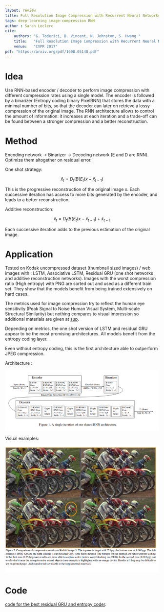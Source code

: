 ```yaml
---
layout: review
title: Full Resolution Image Compression with Recurrent Neural Networks
tags: deep-learning image-compression RNN
author : Sarah Leclerc
cite:
    authors: "G. Toderici, D. Vincent, N. Johnston, S. Hwang "
    title:   "Full Resolution Image Compression with Recurrent Neural Networks"
    venue:   "CVPR 2017"
pdf: "https://arxiv.org/pdf/1608.05148.pdf"
---
```


# Idea
Use RNN-based encoder / decoder to perform image compression with different compression rates using a single model. The encoder is followed by a binarizer (Entropy coding binary PixelRNN) that stores the data with a minimal number of bits, so that the decoder can later on retrieve a lossy compression of the original image. The RNN architecture allows to control the amount of information: it increases at each iteration and a trade-off can be found between a stronger compression and a better reconstruction.
   
# Method
Encoding network → Binarizer → Decoding network (E and D are RNN). Optimize them altogether on residual error.

One shot strategy: 

$$ \hat{x}_t = D_t(B(E_t(x-\hat{x}_{t-1}) $$

This is the progressive reconstruction of the original image x.
Each successive iteration has access to more bits generated by the encoder, and leads to a better reconstruction.

Additive reconstruction: 

$$ \hat{x}_t = D_t(B(E_t(x-\hat{x}_{t-1}) + \hat{x}_{t-1} $$

Each successive iteration adds to the previous estimation of the original image.

# Application
Tested on Kodak uncompressed dataset (thumbnail sized images) / web images with : LSTM, Associative LSTM, Residual GRU (one shot networks and additive reconstruction networks).
Images with the worst compression ratio (High entropy) with PNG are sorted out and used as a different train set. They show that the models benefit from being trained extensively on hard cases.

The metrics used for image compression try to reflect the human eye sensitivity (Peak Signal to Noise Human Visual System, Multi-scale Structural Similarity) but nothing compares to visual impression so additional materials are given at [sup](https://storage.googleapis.com/compression-ml/residual_gru_results/supplemental.pdf).

Depending on metrics, the one shot version of LSTM and residual GRU appear to be the most promising architectures. All models benefit from the entropy coding layer.

Even without entropy coding, this is the first architecture able to outperform JPEG compression.

Architecture :


![](/article/images/compressionrnn/arch.png)

Visual examples:


![](/article/images/compressionrnn/ex.png)
# Code
[code for the best residual GRU and entropy coder]("https://github.com/tensorflow/models/tree/master/compression").




